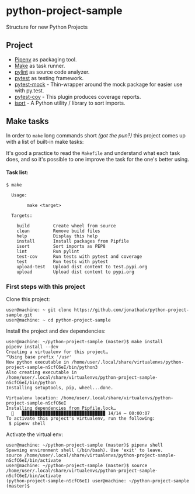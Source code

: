 # python-project-sample
Structure for new Python Projects


## Project 
* [Pipenv](https://github.com/pypa/pipenv) as packaging tool.
* [Make](https://www.gnu.org/software/make/) as task runner.
* [pylint](https://github.com/PyCQA/pylint) as source code analyzer.
* [pytest](https://github.com/pytest-dev/pytest) as testing framework. 
* [pytest-mock](https://github.com/pytest-dev/pytest-mock) - Thin-wrapper around the mock package for easier use with py.test.
* [pytest-cov](https://github.com/pytest-dev/pytest-cov) - This plugin produces coverage reports. 
* [isort](https://github.com/timothycrosley/isort) - A Python utility / library to sort imports. 


## Make tasks

In order to `make` long commands short *(got the pun?)* this project comes up with a list of built-in make tasks:  

It's good a practice to read the `Makefile` and understand what each task does, and so it's possible to one improve the task for the one's better using.


#### Task list:

```
$ make

  Usage:

        make <target>

  Targets:

    build         Create wheel from source
    clean         Remove build files
    help          Display this help
    install       Install packages from Pipfile
    isort         Sort imports as PEP8
    lint          Run pylint
    test-cov      Run tests with pytest and coverage
    test          Run tests with pytest
    upload-test   Upload dist content to test.pypi.org
    upload        Upload dist content to pypi.org

```

### First steps with this project

Clone this project:
```
user@machine: ~ git clone https://github.com/jonathadv/python-project-sample.git
user@machine: ~ cd python-project-sample
```

Install the project and dev dependencies:
```
user@machine: ~/python-project-sample (master)$ make install
pipenv install --dev
Creating a virtualenv for this project…
⠋Using base prefix '/usr'
New python executable in /home/user/.local/share/virtualenvs/python-project-sample-nScfC6eI/bin/python3
Also creating executable in /home/user/.local/share/virtualenvs/python-project-sample-nScfC6eI/bin/python
Installing setuptools, pip, wheel...done.

Virtualenv location: /home/user/.local/share/virtualenvs/python-project-sample-nScfC6eI
Installing dependencies from Pipfile.lock…
  🐍   ▉▉▉▉▉▉▉▉▉▉▉▉▉▉▉▉▉▉▉▉▉▉▉▉▉▉▉▉▉▉▉▉ 14/14 — 00:00:07
To activate this project's virtualenv, run the following:
 $ pipenv shell
 ```

Activate the virtual env:
 ```
user@machine: ~/python-project-sample (master)$ pipenv shell
Spawning environment shell (/bin/bash). Use 'exit' to leave.
source /home/user/.local/share/virtualenvs/python-project-sample-nScfC6eI/bin/activate
user@machine: ~/python-project-sample (master)$ source /home/user/.local/share/virtualenvs/python-project-sample-nScfC6eI/bin/activate
(python-project-sample-nScfC6eI) user@machine: ~/python-project-sample (master)$ 

```
